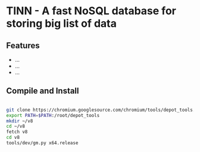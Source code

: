# TINN - A fast NoSQL database for storing big list of data



## Features

* ...
* ...
* ...

## Compile and Install

```sh

git clone https://chromium.googlesource.com/chromium/tools/depot_tools.git
export PATH=$PATH:/root/depot_tools
mkdir ~/v8
cd ~/v8
fetch v8
cd v8
tools/dev/gm.py x64.release



```
